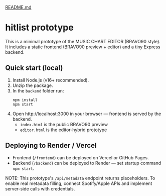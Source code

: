[README.md](https://github.com/user-attachments/files/22990651/README.md)

# hitlist prototype

This is a minimal prototype of the MUSIC CHART EDITOR (BRAVO90 style).
It includes a static frontend (BRAVO90 preview + editor) and a tiny Express backend.

## Quick start (local)

1. Install Node.js (v16+ recommended).
2. Unzip the package.
3. In the `backend` folder run:
   ```
   npm install
   npm start
   ```
4. Open http://localhost:3000 in your browser — frontend is served by the backend.
   - `index.html` is the public BRAVO90 preview
   - `editor.html` is the editor-hybrid prototype

## Deploying to Render / Vercel

- Frontend (`/frontend`) can be deployed on Vercel or GitHub Pages.
- Backend (`/backend`) can be deployed to Render — set startup command `npm start`.

NOTE: This prototype's `/api/metadata` endpoint returns placeholders. To enable real metadata filling,
connect Spotify/Apple APIs and implement server-side calls with credentials.
